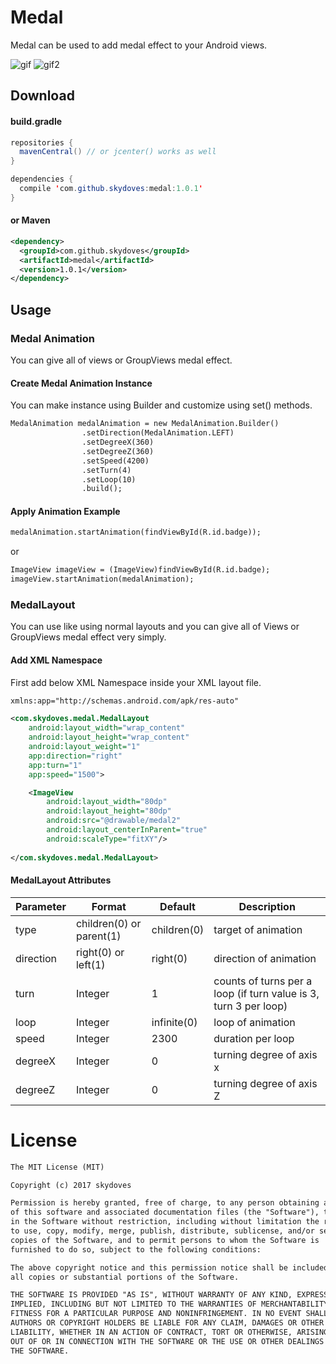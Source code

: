 # Medal
Medal can be used to add medal effect to your Android views.<br>

![gif](https://user-images.githubusercontent.com/24237865/29002172-9dd7875e-7ad7-11e7-8929-4be72902ec5d.gif)
![gif2](https://user-images.githubusercontent.com/24237865/29002173-9dec8d16-7ad7-11e7-91e7-9a28a39043c0.gif)

## Download
#### build.gradle
```java
repositories {
  mavenCentral() // or jcenter() works as well
}

dependencies {
  compile 'com.github.skydoves:medal:1.0.1'
}
```

#### or Maven
```xml
<dependency>
  <groupId>com.github.skydoves</groupId>
  <artifactId>medal</artifactId>
  <version>1.0.1</version>
</dependency>
```

## Usage
### Medal Animation
You can give all of views or GroupViews medal effect.

#### Create Medal Animation Instance
You can make instance using Builder and customize using set() methods.
```xml
MedalAnimation medalAnimation = new MedalAnimation.Builder()
                .setDirection(MedalAnimation.LEFT)
                .setDegreeX(360)
                .setDegreeZ(360)
                .setSpeed(4200)
                .setTurn(4)
                .setLoop(10)
                .build();
```

#### Apply Animation Example
```xml
medalAnimation.startAnimation(findViewById(R.id.badge));
```

or
```xml
ImageView imageView = (ImageView)findViewById(R.id.badge);
imageView.startAnimation(medalAnimation);
```

### MedalLayout
You can use like using normal layouts and you can give all of Views or GroupViews medal effect very simply.

#### Add XML Namespace
First add below XML Namespace inside your XML layout file.

```xml
xmlns:app="http://schemas.android.com/apk/res-auto"
```

```xml
<com.skydoves.medal.MedalLayout
    android:layout_width="wrap_content"
    android:layout_height="wrap_content"
    android:layout_weight="1"
    app:direction="right"
    app:turn="1"
    app:speed="1500">

    <ImageView
        android:layout_width="80dp"
        android:layout_height="80dp"
        android:src="@drawable/medal2"
        android:layout_centerInParent="true"
        android:scaleType="fitXY"/>
  
</com.skydoves.medal.MedalLayout>
```

#### MedalLayout Attributes
Parameter  |  Format  |  Default  |  Description
--- | --- | --- | ---
type | children(0) or parent(1) | children(0) | target of animation
direction | right(0) or left(1) | right(0) | direction of animation
turn | Integer | 1 | counts of turns per a loop (if turn value is 3, turn 3 per loop)
loop | Integer | infinite(0) | loop of animation
speed | Integer | 2300 | duration per loop
degreeX | Integer | 0 |  turning degree of axis x
degreeZ | Integer | 0 | turning degree of axis Z

# License
```xml
The MIT License (MIT)

Copyright (c) 2017 skydoves

Permission is hereby granted, free of charge, to any person obtaining a copy
of this software and associated documentation files (the "Software"), to deal
in the Software without restriction, including without limitation the rights
to use, copy, modify, merge, publish, distribute, sublicense, and/or sell
copies of the Software, and to permit persons to whom the Software is
furnished to do so, subject to the following conditions:

The above copyright notice and this permission notice shall be included in
all copies or substantial portions of the Software.

THE SOFTWARE IS PROVIDED "AS IS", WITHOUT WARRANTY OF ANY KIND, EXPRESS OR
IMPLIED, INCLUDING BUT NOT LIMITED TO THE WARRANTIES OF MERCHANTABILITY,
FITNESS FOR A PARTICULAR PURPOSE AND NONINFRINGEMENT. IN NO EVENT SHALL THE
AUTHORS OR COPYRIGHT HOLDERS BE LIABLE FOR ANY CLAIM, DAMAGES OR OTHER
LIABILITY, WHETHER IN AN ACTION OF CONTRACT, TORT OR OTHERWISE, ARISING FROM,
OUT OF OR IN CONNECTION WITH THE SOFTWARE OR THE USE OR OTHER DEALINGS IN
THE SOFTWARE.
```
